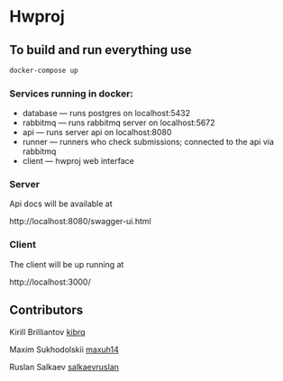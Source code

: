 # Hwproj

## To build and run everything use

```bash
docker-compose up
```

### Services running in docker:

* database — runs postgres on localhost:5432
* rabbitmq — runs rabbitmq server on localhost:5672
* api — runs server api on localhost:8080
* runner — runners who check submissions; connected to the api via rabbitmq
* client — hwproj web interface

### Server

Api docs will be available at

http://localhost:8080/swagger-ui.html

### Client

The client will be up running at

http://localhost:3000/

## Contributors

Kirill Brilliantov [kibrq](https://github.com/kibrq)

Maxim Sukhodolskii [maxuh14](https://github.com/maxuh14)

Ruslan Salkaev [salkaevruslan](https://github.com/salkaevruslan)
